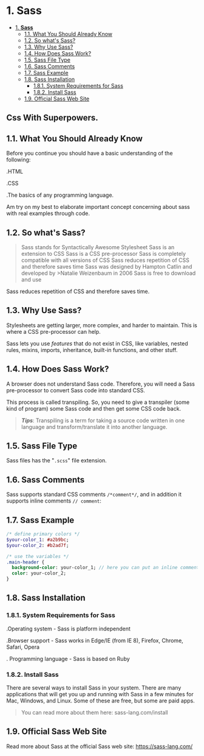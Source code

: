 # 1. **Sass**

- [1. **Sass**](#1-sass)
  - [1.1. What You Should Already Know](#11-what-you-should-already-know)
  - [1.2. So what's Sass?](#12-so-whats-sass)
  - [1.3. Why Use Sass?](#13-why-use-sass)
  - [1.4. How Does Sass Work?](#14-how-does-sass-work)
  - [1.5. Sass File Type](#15-sass-file-type)
  - [1.6. Sass Comments](#16-sass-comments)
  - [1.7. Sass Example](#17-sass-example)
  - [1.8. Sass Installation](#18-sass-installation)
    - [1.8.1. System Requirements for Sass](#181-system-requirements-for-sass)
    - [1.8.2. Install Sass](#182-install-sass)
  - [1.9. Official Sass Web Site](#19-official-sass-web-site)

<h2>Css With Superpowers.</h2>

## 1.1. What You Should Already Know

Before you continue you should have a basic understanding of the following:

.HTML

.CSS

.The basics of any programming language.

Am try on my best to elaborate important concept concerning about sass with real examples through code.

## 1.2. So what's Sass?

>Sass stands for Syntactically Awesome Stylesheet
>Sass is an extension to CSS
>Sass is a CSS pre-processor
>Sass is completely compatible with all versions of CSS
>Sass reduces repetition of CSS and therefore saves time
>Sass was designed by Hampton Catlin and developed by >Natalie Weizenbaum in 2006
>Sass is free to download and use

<p> Sass reduces repetition of CSS and therefore saves time.
</p>

## 1.3. Why Use Sass?

Stylesheets are getting larger, more complex, and harder to maintain. This is where a CSS pre-processor can help.

Sass lets you use *features* that do not exist in CSS, like variables, nested rules, mixins, imports, inheritance, built-in functions, and other stuff.

## 1.4. How Does Sass Work?

A browser does not understand Sass code. Therefore, you will need a Sass pre-processor to convert Sass code into standard CSS.

This process is called transpiling. So, you need to give a transpiler (some kind of program) some Sass code and then get some CSS code back.

>***Tips***: Transpiling is a term for taking a source code written in one language and transform/translate it into another language.

## 1.5. Sass File Type

Sass files has the "```.scss```" file extension.

## 1.6. Sass Comments

Sass supports standard CSS comments ``` /*comment*/ ```, and in addition it supports inline comments ```// comment```:

## 1.7. Sass Example

```sass
/* define primary colors */
$your-color_1: #a2b9bc;
$your-color_2: #b2ad7f;

/* use the variables */
.main-header {
  background-color: your-color_1; // here you can put an inline comment
  color: your-color_2;
}
 ```

## 1.8. Sass Installation

### 1.8.1. System Requirements for Sass

.Operating system - Sass is platform independent

.Browser support - Sass works in Edge/IE (from IE 8), Firefox, Chrome, Safari, Opera

. Programming language - Sass is based on Ruby

### 1.8.2. Install Sass

There are several ways to install Sass in your system. There are many applications that will get you up and running with Sass in a few minutes for Mac, Windows, and Linux. Some of these are free, but some are paid apps.

> You can read more about them here: sass-lang.com/install

## 1.9. Official Sass Web Site

Read more about Sass at the official Sass web site: <https://sass-lang.com/>
